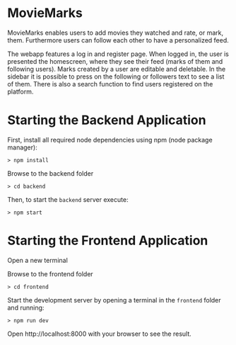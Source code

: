 # MovieMarks


MovieMarks enables users to add movies they watched and rate, or mark, them. Furthermore users can follow each other to have a personalized feed.

The webapp features a log in and register page.
When logged in, the user is presented the homescreen, where they see their feed (marks of them and following users).
Marks created by a user are editable and deletable.
In the sidebar it is possible to press on the following or followers text to see a list of them.
There is also a search function to find users registered on the platform.

# Starting the Backend Application
First, install all required node dependencies using npm (node package manager):

```console
> npm install
```

Browse to the backend folder
```console
> cd backend
```

Then, to start the `backend` server execute:

```console
> npm start
```

# Starting the Frontend Application
Open a new terminal

Browse to the frontend folder
```console
> cd frontend
```

Start the development server by opening a terminal in the `frontend` folder and running:

```console
> npm run dev
```

Open http://localhost:8000 with your browser to see the result.
